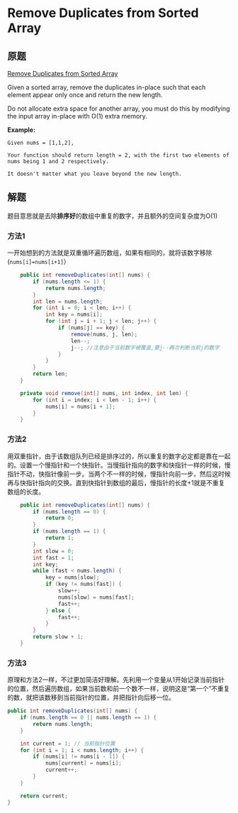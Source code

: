# Remove Duplicates from Sorted Array

## 原题

[Remove Duplicates from Sorted Array](https://leetcode.com/explore/interview/card/top-interview-questions-easy/92/array/727/)

Given a sorted array, remove the duplicates in-place such that each element appear only once and return the new length.

Do not allocate extra space for another array, you must do this by modifying the input array in-place with O(1) extra memory.

**Example:**

```
Given nums = [1,1,2],

Your function should return length = 2, with the first two elements of nums being 1 and 2 respectively.

It doesn't matter what you leave beyond the new length.
```

## 解题

题目意思就是去除**排序好**的数组中重复的数字，并且额外的空间复杂度为O(1)

### 方法1

一开始想到的方法就是双重循环遍历数组，如果有相同的，就将该数字移除(`nums[i]=nums[i+1]`）

```java
	public int removeDuplicates(int[] nums) {
        if (nums.length <= 1) {
            return nums.length;
        }
        int len = nums.length;
        for (int i = 0; i < len; i++) {
            int key = nums[i];
            for (int j = i + 1; j < len; j++) {
                if (nums[j] == key) {
                    remove(nums, j, len);
                    len--;
                    j--; //注意由于当前数字被覆盖,要j--再次判断当前j的数字
                }
            }
        }
        return len;
    }

    private void remove(int[] nums, int index, int len) {
        for (int i = index; i < len - 1; i++) {
            nums[i] = nums[i + 1];
        }
    }
```

### 方法2

用双重指针，由于该数组队列已经是排序过的，所以重复的数字必定都是靠在一起的。设置一个慢指针和一个快指针。当慢指针指向的数字和快指针一样的时候，慢指针不动，快指针像前一步。当两个不一样的时候，慢指针向前一步，然后这时候再与快指针指向的交换。直到快指针到数组的最后，慢指针的长度+1就是不重复数组的长度。

```java
    public int removeDuplicates(int[] nums) {
        if (nums.length == 0) {
            return 0;
        }
        if (nums.length == 1) {
            return 1;
        }
        int slow = 0;
        int fast = 1;
        int key;
        while (fast < nums.length) {
            key = nums[slow];
            if (key != nums[fast]) {
                slow++;
                nums[slow] = nums[fast];
                fast++;
            } else {
                fast++;
            }
        }
        return slow + 1;
    }
```

### 方法3

原理和方法2一样，不过更加简洁好理解。先利用一个变量从1开始记录当前指针的位置，然后遍历数组，如果当前数和前一个数不一样，说明这是“第一个”不重复的数，就把该数移到当前指针的位置，并把指针向后移一位。

```java
public int removeDuplicates(int[] nums) {
    if (nums.length == 0 || nums.length == 1) {
        return nums.length;
    }

    int current = 1; // 当前指针位置
    for (int i = 1; i < nums.length; i++) {
        if (nums[i] != nums[i - 1]) {
            nums[current] = nums[i];
            current++;
        }
    }

    return current;
}
```

